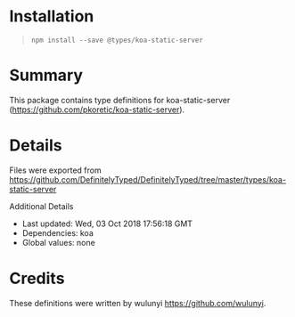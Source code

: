 # Installation
> `npm install --save @types/koa-static-server`

# Summary
This package contains type definitions for koa-static-server (https://github.com/pkoretic/koa-static-server).

# Details
Files were exported from https://github.com/DefinitelyTyped/DefinitelyTyped/tree/master/types/koa-static-server

Additional Details
 * Last updated: Wed, 03 Oct 2018 17:56:18 GMT
 * Dependencies: koa
 * Global values: none

# Credits
These definitions were written by wulunyi <https://github.com/wulunyi>.
